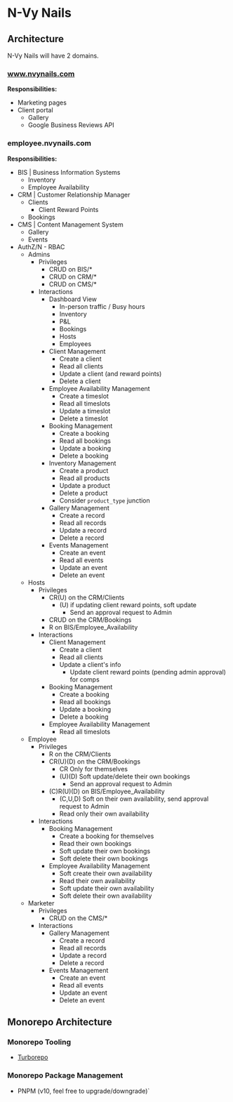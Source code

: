 # N-Vy Nails

## Architecture

N-Vy Nails will have 2 domains.

### www.nvynails.com

**Responsibilities:**

- Marketing pages
- Client portal
    - Gallery
    - Google Business Reviews API

### employee.nvynails.com

**Responsibilities:**

- BIS | Business Information Systems
    - Inventory
    - Employee Availability
- CRM | Customer Relationship Manager
    - Clients
        - Client Reward Points
    - Bookings
- CMS | Content Management System
    - Gallery
    - Events
- AuthZ/N - RBAC
    - Admins
        - Privileges
            - CRUD on BIS/\*
            - CRUD on CRM/\*
            - CRUD on CMS/\*
        - Interactions
            - Dashboard View
                - In-person traffic / Busy hours
                - Inventory
                - P&L
                - Bookings
                - Hosts
                - Employees
            - Client Management
                - Create a client
                - Read all clients
                - Update a client (and reward points)
                - Delete a client
            - Employee Availability Management
                - Create a timeslot
                - Read all timeslots
                - Update a timeslot
                - Delete a timeslot
            - Booking Management
                - Create a booking
                - Read all bookings
                - Update a booking
                - Delete a booking
            - Inventory Management
                - Create a product
                - Read all products
                - Update a product
                - Delete a product
                - Consider `product_type` junction
            - Gallery Management
                - Create a record
                - Read all records
                - Update a record
                - Delete a record
            - Events Management
                - Create an event
                - Read all events
                - Update an event
                - Delete an event
    - Hosts
        - Privileges
            - CR(U) on the CRM/Clients
                - (U) if updating client reward points, soft update
                    - Send an approval request to Admin
            - CRUD on the CRM/Bookings
            - R on BIS/Employee_Availability
        - Interactions
            - Client Management
                - Create a client
                - Read all clients
                - Update a client's info
                    - Update client reward points (pending admin approval) for comps
            - Booking Management
                - Create a booking
                - Read all bookings
                - Update a booking
                - Delete a booking
            - Employee Availability Management
                - Read all timeslots
    - Employee
        - Privileges
            - R on the CRM/Clients
            - CR(U)(D) on the CRM/Bookings
                - CR Only for themselves
                - (U)(D) Soft update/delete their own bookings
                    - Send an approval request to Admin
            - (C)R(U)(D) on BIS/Employee_Availability
                - (C,U,D) Soft on their own availability, send approval request to Admin
                - Read only their own availability
        - Interactions
            - Booking Management
                - Create a booking for themselves
                - Read their own bookings
                - Soft update their own bookings
                - Soft delete their own bookings
            - Employee Availability Management
                - Soft create their own availability
                - Read their own availability
                - Soft update their own availability
                - Soft delete their own availability
    - Marketer
        - Privileges
            - CRUD on the CMS/\*
        - Interactions
            - Gallery Management
                - Create a record
                - Read all records
                - Update a record
                - Delete a record
            - Events Management
                - Create an event
                - Read all events
                - Update an event
                - Delete an event

## Monorepo Architecture

### Monorepo Tooling

- [Turborepo](https://turborepo.com/docs)

### Monorepo Package Management

- PNPM (v10, feel free to upgrade/downgrade)`
